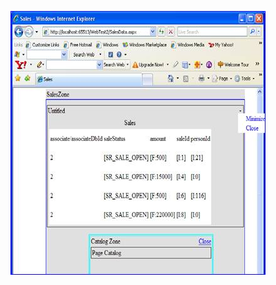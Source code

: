<properties date="2016-06-24"
SortOrder="15"
/>

<img src="../../A%20simple%20web-part%20that%20uses%20service%20api_files/image003.jpg" width="408" height="422" />

